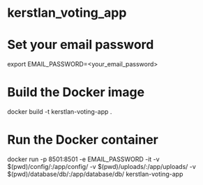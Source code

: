 # kerstlan_voting_app

# Set your email password
export EMAIL_PASSWORD=<your_email_password>

# Build the Docker image
docker build -t kerstlan-voting-app .

# Run the Docker container
docker run -p 8501:8501 -e EMAIL_PASSWORD -it -v $(pwd)/config/:/app/config/ -v $(pwd)/uploads/:/app/uploads/ -v $(pwd)/database/db/:/app/database/db/ kerstlan-voting-app